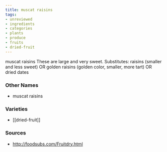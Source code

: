 ```yaml
---
title: muscat raisins
tags:
- unreviewed
- ingredients
- categories
- plants
- produce
- fruits
- dried-fruit
---
```

muscat raisins These are large and very sweet. Substitutes: raisins (smaller and less sweet) OR golden raisins (golden color, smaller, more tart) OR dried dates

### Other Names

* muscat raisins

### Varieties

* [[dried-fruit]]

### Sources
* http://foodsubs.com/Fruitdry.html
